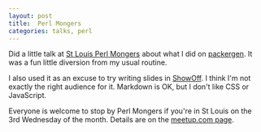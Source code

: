 ```yaml
---
layout: post
title:  Perl Mongers
categories: talks, perl
---
```


Did a little talk at [St Louis Perl
Mongers](http://www.meetup.com/St-Louis-Perl-Mongers/) about what I did on
[packergen](https://github.com/mkheironimus/packergen). It was a fun little
diversion from my usual routine.

I also used it as an excuse to try writing slides in
[ShowOff](https://github.com/puppetlabs/showoff). I think I'm not exactly the
right audience for it. Markdown is OK, but I don't like CSS or JavaScript.

Everyone is welcome to stop by Perl Mongers if you're in St Louis on the 3rd
Wednesday of the month. Details are on the [meetup.com
page](http://www.meetup.com/St-Louis-Perl-Mongers/).
